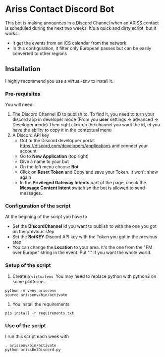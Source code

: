 # Ariss Contact Discord Bot

This bot is making announces in a Discord Channel when an ARISS contact is scheduled during the next two weeks. 
It's a quick and dirty script, but it works.

- It get the events from an ICS calendar from the network
- In this configuration, it filter only European passes but can be easily converted to other regions

## Installation

I highly recommend you use a virtual-env to install it.

### Pre-requisites

You will need:
1. The Discord Channel ID to publish to.
    To find it, you need to turn your discord app in developer mode (From you **user** settings -> advanced -> Developer mode)
    Then right click on the channel you want the id, et you have the ability to copy it in the contextual menu
1. A Discord API key
    - Got to the Discord developper portal https://discord.com/developers/applications and connect your account
    - Go to **New Application** (top right)
    - Give a name to your bot
    - On the left menu choose **Bot**
    - Click on **Reset Token** and Copy and save your Token. It won't show again
    - In the **Privileged Gateway Intents** part of the page, check the **Message Content Intent** switch so the bot is allowed to send messages.

### Configuration of the script

At the begining of the script you have to
- Set the **DiscordChannel** id you want to publish to with the one you got on the previous step
- Set the **BotKEY** Discord API key with the Token you got in the previous step
- You can change the **Location** to your area. It's the one from the "FM over Europe" string in the event. Put "." if you want the whole world.

### Setup of the script

1. Create a `virtualenv` 
You may need to replace python with python3 on some platforms.
```
python -m venv arissenv 
source arissenv/bin/activate
```
1. You install the requirements
```
pip install -r requirements.txt
```

### Use of the script

I run this script each week with
```
. arissenv/bin/activate
python arissBotDiscord.py
```


